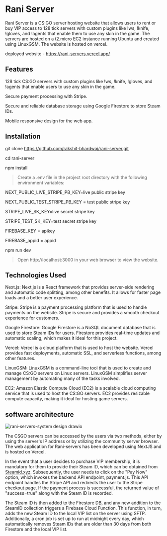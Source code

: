 # Rani Server
Rani Server is a CS:GO server hosting website that allows users to rent or buy VIP access to 128 tick servers with custom plugins like !ws, !knife, !gloves, and !agents that enable them to use any skin in the game. The servers are hosted on a t2.micro EC2 instance running Ubuntu and created using LinuxGSM. The website is hosted on vercel.

deployed website - https://rani-servers.vercel.app/

## Features
128 tick CS:GO servers with custom plugins like !ws, !knife, !gloves, and !agents that enable users to use any skin in the game.

Secure payment processing with Stripe.

Secure and reliable database storage using Google Firestore to store Steam IDs.

Mobile responsive design for the web app.

## Installation

git clone https://github.com/rakshit-bhardwaj/rani-server.git
  
cd rani-server
  
npm install

> Create a .env file in the project root directory with the following environment variables:

NEXT_PUBLIC_LIVE_STRIPE_PB_KEY=live public stripe key

NEXT_PUBLIC_TEST_STRIPE_PB_KEY = test public stripe key

STRIPE_LIVE_SK_KEY=live secret stripe key

STRIPE_TEST_SK_KEY=test secret stripe key

FIREBASE_KEY = apikey

FIREBASE_appid = appid

npm run dev
> Open http://localhost:3000 in your web browser to view the website.

## Technologies Used
Next.js: Next.js is a React framework that provides server-side rendering and automatic code splitting, among other benefits. It allows for faster page loads and a better user experience.

Stripe: Stripe is a payment processing platform that is used to handle payments on the website. Stripe is secure and provides a smooth checkout experience for customers.

Google Firestore: Google Firestore is a NoSQL document database that is used to store Steam IDs for users. Firestore provides real-time updates and automatic scaling, which makes it ideal for this project.

Vercel: Vercel is a cloud platform that is used to host the website. Vercel provides fast deployments, automatic SSL, and serverless functions, among other features.

LinuxGSM: LinuxGSM is a command-line tool that is used to create and manage CS:GO servers on Linux servers. LinuxGSM simplifies server management by automating many of the tasks involved.

EC2: Amazon Elastic Compute Cloud (EC2) is a scalable cloud computing service that is used to host the CS:GO servers. EC2 provides resizable compute capacity, making it ideal for hosting game servers.

## software architecture 


![rani-servers-system design drawio](https://user-images.githubusercontent.com/100684015/229692548-76e13219-dc4b-4a93-9160-e9e60e547afb.png)

The CSGO servers can be accessed by the users via two methods, either by using the server's IP address or by utilizing the community server browser. The web application for Rani-servers has been developed using NextJS and is hosted on Vercel.

In the event that a user decides to purchase VIP membership, it is mandatory for them to provide their Steam ID, which can be obtained from [Steamid.xyz](https://steamid.xyz/). Subsequently, the user needs to click on the "Pay Now" option, which invokes the backend API endpoint, payment.js. This API endpoint handles the Stripe API and redirects the user to the Stripe checkout page. If the payment process is successful, the returned value of "success=true" along with the Steam ID is recorded.

The Steam ID is then added to the Firestore DB, and any new addition to the SteamID collection triggers a Firebase Cloud Function. This function, in turn, adds the new Steam ID to the local VIP list on the server using SFTP. Additionally, a cron job is set up to run at midnight every day, which automatically removes Steam IDs that are older than 30 days from both Firestore and the local VIP list.




